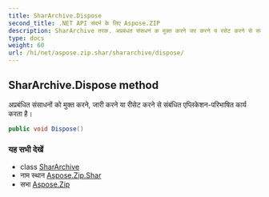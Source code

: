 ```yaml
---
title: SharArchive.Dispose
second_title: .NET API संदर्भ के लिए Aspose.ZIP
description: SharArchive तरक. अप्रबंधत संसधनं क मुक्त करने जर करने य रसेट करने से संबंधत एप्लकेशनपरभषत कर्य करत है
type: docs
weight: 60
url: /hi/net/aspose.zip.shar/shararchive/dispose/
---
```

## SharArchive.Dispose method

अप्रबंधित संसाधनों को मुक्त करने, जारी करने या रीसेट करने से संबंधित एप्लिकेशन-परिभाषित कार्य करता है।

```csharp
public void Dispose()
```

### यह सभी देखें

* class [SharArchive](../)
* नाम स्थान [Aspose.Zip.Shar](../../shararchive/)
* सभा [Aspose.Zip](../../../)


